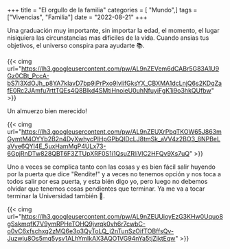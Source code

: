 +++
title = "El orgullo de la familia"
categories = [ "Mundo",]
tags = ["Vivencias", "Familia"]
date = "2022-08-21"
+++

Una graduación muy importante, sin importar la edad, el momento, el lugar nisiquiera las circunstancias mas difíciles de la vida. Cuando ansias tus objetivos, el universo conspira para ayudarte :books:.

{{< cimg url="https://lh3.googleusercontent.com/pw/AL9nZEVem6dCABr5G83A1U9Gz0CBt_PccA-bS7I3XdOJh_p8YA7kIavD7bp9jPrPxo9lvlifGksYX_CBXMA1dcLnjQ6s2KDqZafE0Rc2JAmfu7rttTQEs4Q8Blkd4SMtiHnoieU0uhNfuyiFgK1i9o3hkQUfbw" >}}

Un almuerzo bien merecido!

{{< cimg url="https://lh3.googleusercontent.com/pw/AL9nZEUXrPbqTKOW65J863mGymtM4OYYb2B2n4DyXwhycPIHpGPbQIDcLJ8tmSk_aVV4z2BO3_8NPBeLaVye6QYl4E_5uxHamMgP4ULx73-6GpjRnDTw828QBT6F3ZTUpXRF0S1i1QsuZRliVlC2HFQv9Xs7uQ" >}}

Uno a veces se complica tanto con las cosas y es bien fácil salir huyendo por la puerta que dice "Rendite!" y a veces no tenemos opción y nos toca a todos salir por esa puerta, y esta bién digo yo, pero luego no debemos olvidar que tenemos cosas pendientes que terminar. Ya me va a tocar terminar la Universidad también :eyes:.

{{< cimg url="https://lh3.googleusercontent.com/pw/AL9nZEUUioyEzG3KHw0Uquo8gSskmqfK7V9ymRPHeTOHQ9jvrqk0vh6r7cwbC-o0vC6xfschxq2zMQ6e3o3QyToLQ_j2nTunSzOifTOBffsQv-Juzwju8Os5mq5ysv1ALhYmIkAX3AQO1VG94nYa5tjZjktEqw" >}}

